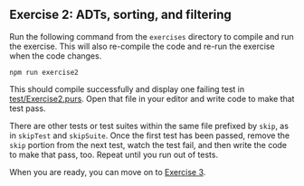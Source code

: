 ## Exercise 2: ADTs, sorting, and filtering

Run the following command from the `exercises` directory to compile and run the exercise. This will also re-compile the code and re-run the exercise when the code changes.

```
npm run exercise2
```

This should compile successfully and display one failing test in [test/Exercise2.purs](test/Exercise2.purs). Open that file in your editor and write code to make that test pass.

There are other tests or test suites within the same file prefixed by `skip`, as in `skipTest` and `skipSuite`. Once the first test has been passed, remove the `skip` portion from the next test, watch the test fail, and then write the code to make that pass, too. Repeat until you run out of tests.

When you are ready, you can move on to [Exercise 3](Exercise3.md).